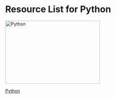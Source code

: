 # Resource List for Python

<img alt="Python" src="https://www.python.org/static/img/python-logo@2x.png" width="300" height="200">

[Python](https://www.python.org/)